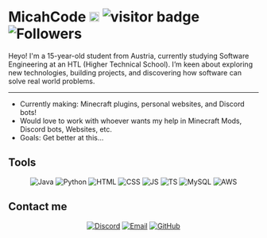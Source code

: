 # MicahCode <a href="https://micahcode.com" target="_blank" rel="noopener noreferrer"><img alt="Visit micahcode.com" src="https://img.shields.io/badge/Visit%20Site-micahcode.com-4CAF50?style=flat-square&logo=google-chrome&logoColor=white" height="20" /></a> <img src="https://visitor-badge.laobi.icu/badge?page_id=MicahXX.MicahXX" alt="visitor badge" /> <img alt="Followers" src="https://img.shields.io/github/followers/MicahXX?label=Follow&style=flat" />
Heyo! I'm a 15-year-old student from Austria, currently studying Software Engineering at an HTL (Higher Technical School).
I’m keen about exploring new technologies, building projects, and discovering how software can solve real world problems.

---

- Currently making: Minecraft plugins, personal websites, and Discord bots!
- Would love to work with whoever wants my help in Minecraft Mods, Discord bots, Websites, etc.
- Goals: Get better at this...

## Tools

<p align="center">
  <img alt="Java" src="https://img.shields.io/badge/Java-ED8B00?style=for-the-badge&logo=java&logoColor=white" />
  <img alt="Python" src="https://img.shields.io/badge/Python-3776AB?style=for-the-badge&logo=python&logoColor=white" />
  <img alt="HTML" src="https://img.shields.io/badge/HTML-E34F26?style=for-the-badge&logo=html5&logoColor=white" />
  <img alt="CSS" src="https://img.shields.io/badge/CSS-1572B6?style=for-the-badge&logo=css3&logoColor=white" />
  <img alt="JS" src="https://img.shields.io/badge/JS-F7DF1E?style=for-the-badge&logo=javascript&logoColor=black" />
  <img alt="TS" src="https://img.shields.io/badge/TS-3178C6?style=for-the-badge&logo=typescript&logoColor=white" />
  <img alt="MySQL" src="https://img.shields.io/badge/MySQL-4479A1?style=for-the-badge&logo=mysql&logoColor=white" />
  <img alt="AWS" src="https://img.shields.io/badge/AWS-232F3E?style=for-the-badge&logo=amazon-aws&logoColor=white" />
</p>

## Contact me
<p align="center">
  <a href="https://discord.gg/94xPZeD9tP"><img alt="Discord" src="https://img.shields.io/badge/discord-micahcode-5865F2?style=flat&logo=discord" /></a>
  <a href="https://micahcode.com"><img alt="Email" src="https://img.shields.io/badge/email-shirogg10%40gmail.com-D14836?style=flat&logo=gmail" /></a>
  <a href="https://github.com/MicahXX"><img alt="GitHub" src="https://img.shields.io/badge/github-MicahXX-181717?style=flat&logo=github" /></a>
</p>
